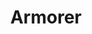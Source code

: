 ---
title: "Armorer"
id: "Armorer"
image: "/images/star_wars/Armorer.jpg"
link: "https://square.link/u/jV8NoEai"
price: "$5.00"
description: "THE ARMORER MANDALORIAN VINYL STICKER | 3\""
---